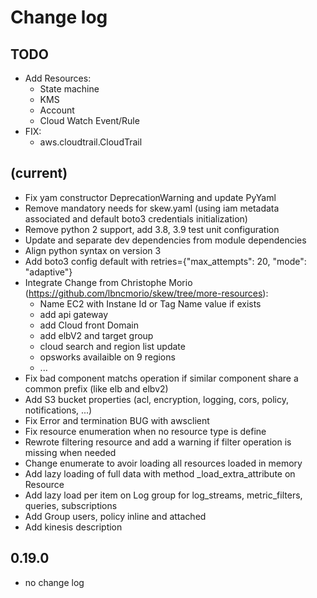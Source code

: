 # Change log

## TODO

- Add Resources:
  - State machine
  - KMS
  - Account
  - Cloud Watch Event/Rule
- FIX:
  - aws.cloudtrail.CloudTrail

## (current)

- Fix yam constructor DeprecationWarning and update PyYaml
- Remove mandatory needs for skew.yaml (using iam metadata associated and default boto3 credentials initialization)
- Remove python 2 support, add 3.8, 3.9 test unit configuration
- Update and separate dev dependencies from module dependencies
- Align python syntax on version 3
- Add boto3 config default with retries={"max_attempts": 20, "mode": "adaptive"}
- Integrate Change from Christophe Morio (https://github.com/lbncmorio/skew/tree/more-resources):
  - Name EC2 with Instane Id or Tag Name value if exists
  - add api gateway
  - add Cloud front Domain
  - add elbV2 and target group
  - cloud search and region list update
  - opsworks availaible on 9 regions
  - ...
- Fix bad component matchs operation if similar component share a common prefix (like elb and elbv2)
- Add S3 bucket properties (acl, encryption, logging, cors, policy, notifications, ...)
- Fix Error and termination BUG with awsclient
- Fix resource enumeration when no resource type is define
- Rewrote filtering resource and add a warning if filter operation is missing when needed
- Change enumerate to avoir loading all resources loaded in memory
- Add lazy loading of full data with method _load_extra_attribute on Resource
- Add lazy load per item on Log group for log_streams, metric_filters, queries, subscriptions
- Add Group users, policy inline and attached
- Add kinesis description
  
## 0.19.0

- no change log
